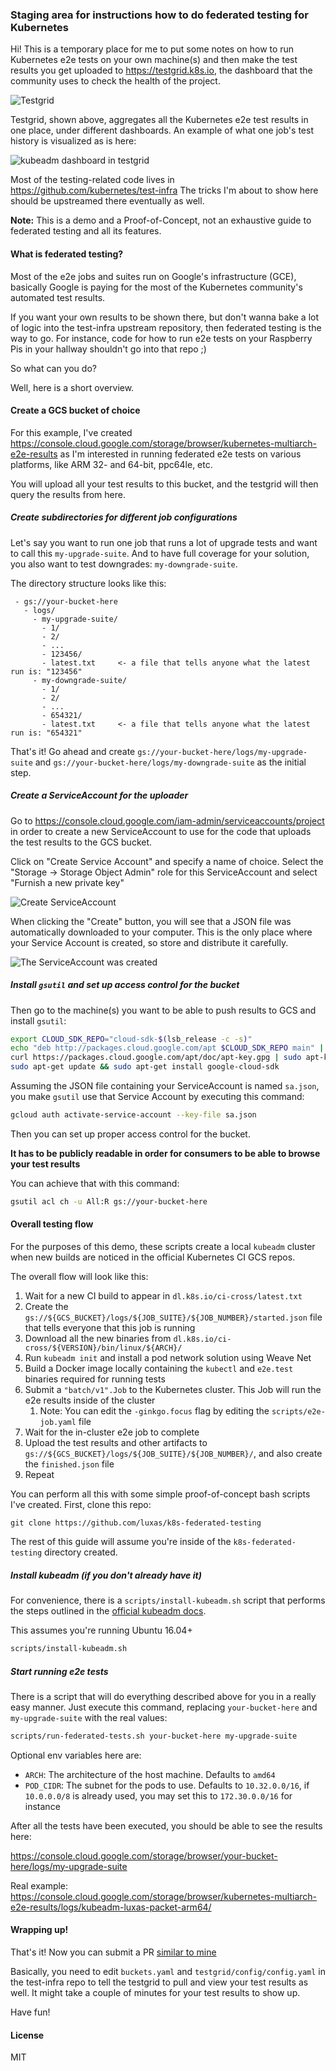 ### Staging area for instructions how to do federated testing for Kubernetes

Hi! This is a temporary place for me to put some notes on how to run Kubernetes
e2e tests on your own machine(s) and then make the test results you get uploaded
to https://testgrid.k8s.io, the dashboard that the community uses to check the
health of the project.

![Testgrid](pictures/testgrid.png)

Testgrid, shown above, aggregates all the Kubernetes e2e test results in one place,
under different dashboards. An example of what one job's test history is visualized as
is here:

![kubeadm dashboard in testgrid](pictures/job_overview.png)

Most of the testing-related code lives in https://github.com/kubernetes/test-infra
The tricks I'm about to show here should be upstreamed there eventually as well.

**Note:** This is a demo and a Proof-of-Concept, not an exhaustive guide to federated testing and all its features.

#### What is federated testing?

Most of the e2e jobs and suites run on Google's infrastructure (GCE), basically Google is
paying for the most of the Kubernetes community's automated test results.

If you want your own results to be shown there, but don't wanna bake a lot of logic into the
test-infra upstream repository, then federated testing is the way to go.
For instance, code for how to run e2e tests on your Raspberry Pis in your hallway shouldn't
go into that repo ;)

So what can you do?

Well, here is a short overview.

#### Create a GCS bucket of choice

For this example, I've created https://console.cloud.google.com/storage/browser/kubernetes-multiarch-e2e-results
as I'm interested in running federated e2e tests on various platforms, like ARM 32- and 64-bit, ppc64le, etc.

You will upload all your test results to this bucket, and the testgrid will then query the results from here.

##### Create subdirectories for different job configurations

Let's say you want to run one job that runs a lot of upgrade tests and want to call this `my-upgrade-suite`.
And to have full coverage for your solution, you also want to test downgrades: `my-downgrade-suite`.

The directory structure looks like this:

```
 - gs://your-bucket-here
   - logs/
     - my-upgrade-suite/
       - 1/
       - 2/
       - ...
       - 123456/
       - latest.txt 	<- a file that tells anyone what the latest run is: "123456"
     - my-downgrade-suite/
       - 1/
       - 2/
       - ...
       - 654321/
       - latest.txt 	<- a file that tells anyone what the latest run is: "654321"
```

That's it! Go ahead and create `gs://your-bucket-here/logs/my-upgrade-suite` and `gs://your-bucket-here/logs/my-downgrade-suite`
as the initial step.

##### Create a ServiceAccount for the uploader

Go to https://console.cloud.google.com/iam-admin/serviceaccounts/project in order to create a new ServiceAccount
to use for the code that uploads the test results to the GCS bucket.

Click on "Create Service Account" and specify a name of choice.
Select the "Storage -> Storage Object Admin" role for this ServiceAccount and select "Furnish a new private key"

![Create ServiceAccount](pictures/create_sa.png)

When clicking the "Create" button, you will see that a JSON file was automatically downloaded to your computer.
This is the only place where your Service Account is created, so store and distribute it carefully.

![The ServiceAccount was created](pictures/sa_created.png)

##### Install `gsutil` and set up access control for the bucket 

Then go to the machine(s) you want to be able to push results to GCS and install `gsutil`:

```bash
export CLOUD_SDK_REPO="cloud-sdk-$(lsb_release -c -s)"
echo "deb http://packages.cloud.google.com/apt $CLOUD_SDK_REPO main" | sudo tee -a /etc/apt/sources.list.d/google-cloud-sdk.list
curl https://packages.cloud.google.com/apt/doc/apt-key.gpg | sudo apt-key add -
sudo apt-get update && sudo apt-get install google-cloud-sdk
```

Assuming the JSON file containing your ServiceAccount is named `sa.json`, you make `gsutil` use that Service Account by executing this command:

```bash
gcloud auth activate-service-account --key-file sa.json
```

Then you can set up proper access control for the bucket.

**It has to be publicly readable in order for consumers to be able to browse your test results**

You can achieve that with this command:

```bash
gsutil acl ch -u All:R gs://your-bucket-here
```

#### Overall testing flow

For the purposes of this demo, these scripts create a local `kubeadm` cluster when new builds are noticed in the
official Kubernetes CI GCS repos.

The overall flow will look like this:
1. Wait for a new CI build to appear in `dl.k8s.io/ci-cross/latest.txt`
1. Create the `gs://${GCS_BUCKET}/logs/${JOB_SUITE}/${JOB_NUMBER}/started.json` file that tells everyone that this job is running
1. Download all the new binaries from `dl.k8s.io/ci-cross/${VERSION}/bin/linux/${ARCH}/`
1. Run `kubeadm init` and install a pod network solution using Weave Net
1. Build a Docker image locally containing the `kubectl` and `e2e.test` binaries required for running tests
1. Submit a `"batch/v1".Job` to the Kubernetes cluster. This Job will run the e2e results inside of the cluster
   1. Note: You can edit the `-ginkgo.focus` flag by editing the `scripts/e2e-job.yaml` file
1. Wait for the in-cluster e2e job to complete
1. Upload the test results and other artifacts to `gs://${GCS_BUCKET}/logs/${JOB_SUITE}/${JOB_NUMBER}/`, and also create the `finished.json` file
1. Repeat

You can perform all this with some simple proof-of-concept bash scripts I've created.
First, clone this repo:

```
git clone https://github.com/luxas/k8s-federated-testing
```

The rest of this guide will assume you're inside of the `k8s-federated-testing` directory created.

##### Install kubeadm (if you don't already have it)

For convenience, there is a `scripts/install-kubeadm.sh` script that performs the steps outlined in the
[official kubeadm docs](https://kubernetes.io/docs/setup/independent/create-cluster-kubeadm/).

This assumes you're running Ubuntu 16.04+

```bash
scripts/install-kubeadm.sh
```

##### Start running e2e tests

There is a script that will do everything described above for you in a really easy manner.
Just execute this command, replacing `your-bucket-here` and `my-upgrade-suite` with the real values:

```bash
scripts/run-federated-tests.sh your-bucket-here my-upgrade-suite
```

Optional env variables here are:
 - `ARCH`: The architecture of the host machine. Defaults to `amd64`
 - `POD_CIDR`: The subnet for the pods to use. Defaults to `10.32.0.0/16`, if `10.0.0.0/8` is already used, you may set this to `172.30.0.0/16` for instance

After all the tests have been executed, you should be able to see the results here:

https://console.cloud.google.com/storage/browser/your-bucket-here/logs/my-upgrade-suite

Real example: https://console.cloud.google.com/storage/browser/kubernetes-multiarch-e2e-results/logs/kubeadm-luxas-packet-arm64/

#### Wrapping up!

That's it! Now you can submit a PR [similar to mine](https://github.com/kubernetes/test-infra/pull/4396)

Basically, you need to edit `buckets.yaml` and `testgrid/config/config.yaml` in the test-infra repo to tell the testgrid to
pull and view your test results as well. It might take a couple of minutes for your test results to show up.

Have fun!


#### License

MIT
